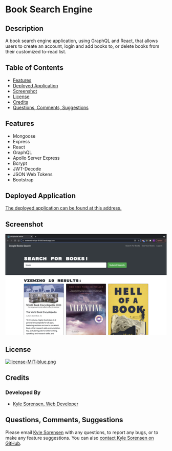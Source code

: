 # Book Search Engine

## Description
A book search engine application, using GraphQL and React, that allows users to create an account, login and add books to, or delete books from their customized to-read list. 

## Table of Contents
- [Features](#features)
- [Deployed Application](#deployed-application)
- [Screenshot](#screenshot)
- [License](#license)
- [Credits](#credits)
- [Questions, Comments, Suggestions](#questions-comments-suggestions)

## Features
 - Mongoose
 - Express
 - React
 - GraphQL
 - Apollo Server Express
 - Bcrypt
 - JWT-Decode
 - JSON Web Tokens
 - Bootstrap

## Deployed Application
[The deployed application can be found at this address.](https://sheltered-refuge-61206.herokuapp.com/)

## Screenshot
![Screenshot](Book-Search-Screenshot.png)

## License
[![license-MIT-blue.png](https://img.shields.io/badge/license-MIT-blue)](#License)

## Credits
### Developed By
- [Kyle Sorensen, Web Developer](https://www.github.com/ksore85)

## Questions, Comments, Suggestions
Please email [Kyle Sorensen](mailto:ksore85@gmail.com) with any questions, to report any bugs, or to make any feature suggestions. You can also [contact Kyle Sorensen on GitHub](https://www.github.com/ksore85).
